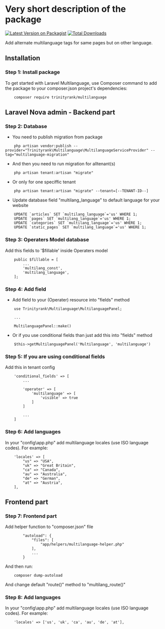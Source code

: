 # Very short description of the package

[![Latest Version on Packagist](https://img.shields.io/packagist/v/trinityrank/multilanguage.svg?style=flat-square)](https://packagist.org/packages/trinityrank/multilanguage)
[![Total Downloads](https://img.shields.io/packagist/dt/trinityrank/multilanguage.svg?style=flat-square)](https://packagist.org/packages/trinityrank/multilanguage)

Add alternate multilanguage tags for same pages but on other language.

## Installation

### Step 1: Install package

To get started with Laravel Multilanguage, use Composer command to add the package to your composer.json project's dependencies:

```shell
    composer require trinityrank/multilanguage
```

## Laravel Nova admin - Backend part

### Step 2: Database

- You need to publish migration from package

```shell
    php artisan vendor:publish --provider="Trinityrank\Multilanguage\MultilanguageServiceProvider" --tag="multilanguage-migration"
```

- And then you need to run migration for alltenant(s)

```shell
    php artisan tenant:artisan "migrate"
```

- Or only for one speciffic tenant

```shell
    php artisan tenant:artisan "migrate" --tenant=[--TENANT-ID--]
```

- Update database field "multilang_language" to default language for your website

```shell
    UPDATE `articles` SET `multilang_language`='us' WHERE 1;
    UPDATE `pages` SET `multilang_language`='us' WHERE 1;
    UPDATE `categories` SET `multilang_language`='us' WHERE 1;
    UPDATE `static_pages` SET `multilang_language`='us' WHERE 1;
```

### Step 3: Operaters Model database

Add this fields to '$fillable' inside Operaters model
    
```shell
    public $fillable = [
        ...
        'multilang_const',
        'multilang_language',
    ];
```

### Step 4: Add field

- Add field to your (Operater) resource into "fields" method

```shell
    use Trinityrank\Multilanguage\MultilanguagePanel;
    
    ...
    
    MultilanguagePanel::make()
```

- Or if you use conditional fields than just add this into "fields" method
```shell
    $this->getMultilanguagePanel('Multilanguage', 'multilanguage')
```

### Step 5: If you are using conditional fields

Add this in tenant config

```shell
    'conditional_fields' => [
        ...

        'operater' => [
            'multilanguage' => [
                'visible' => true
            ]
        ]

        ...
    ]
```

### Step 6: Add languages

In your "config\app.php" add multilanguage locales (use ISO language codes). For example:

```shell
    'locales' => [
        "us" => "USA",
        "uk" => "Great Britain",
        "ca" => "Canada",
        "au" => "Australia",
        "de" => "German",
        "at" => "Austria",
    ],
```

## Frontend part

### Step 7: Frontend part

Add helper function to "composer.json" file

```shell
        "autoload": {
            "files": [
                "app/helpers/multilanguage-helper.php"
            ],
            ...
        } 
```

And then run:

```shell
    composer dump-autoload
```

And change default "route()" method to "multilang_route()"


### Step 8: Add languages

In your "config\app.php" add multilanguage locales (use ISO language codes). For example:

```shell
    'locales' => ['us', 'uk', 'ca', 'au', 'de', 'at'],
```